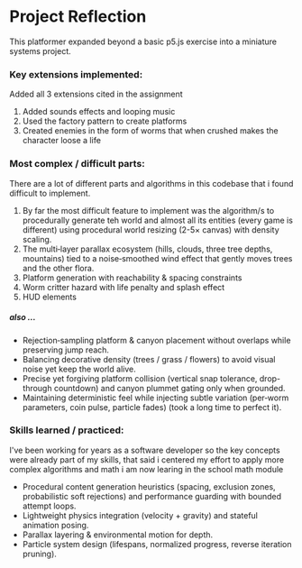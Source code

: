 # Project Reflection

This platformer expanded beyond a basic p5.js exercise into a miniature systems project. 
### Key extensions implemented: 
Added all 3 extensions cited in the assignment
1. Added sounds effects and looping music
2. Used the factory pattern to create platforms 
3. Created enemies in the form of worms that when crushed makes the character loose a life

### Most complex / difficult parts:

There are a lot of different parts and algorithms in this codebase that i found difficult to implement.
1. By far the most difficult feature to implement was the algorithm/s to procedurally generate teh world and almost all its entities (every game is different) using procedural world resizing (2-5× canvas) with density scaling.
2. The multi‑layer parallax ecosystem (hills, clouds, three tree depths, mountains) tied to a noise‑smoothed wind effect that gently moves trees and the other flora.
3. Platform generation with reachability & spacing constraints
4. Worm critter hazard with life penalty and splash effect
5. HUD elements

##### also ...

- Rejection‑sampling platform & canyon placement without overlaps while preserving jump reach.
- Balancing decorative density (trees / grass / flowers) to avoid visual noise yet keep the world alive.
- Precise yet forgiving platform collision (vertical snap tolerance, drop-through countdown) and canyon plummet gating only when grounded.
- Maintaining deterministic feel while injecting subtle variation (per‑worm parameters, coin pulse, particle fades) (took a long time to perfect it).

### Skills learned / practiced:
I've been working for years as a software developer so the key concepts were already part of my skills, that said i centered my effort to apply more complex algorithms and math i am now learing in the school math module

- Procedural content generation heuristics (spacing, exclusion zones, probabilistic soft rejections) and performance guarding with bounded attempt loops.
- Lightweight physics integration (velocity + gravity) and stateful animation posing.
- Parallax layering & environmental motion for depth.
- Particle system design (lifespans, normalized progress, reverse iteration pruning).
